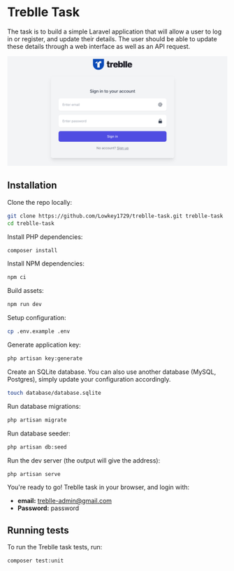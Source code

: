 # Treblle Task

The task is to build a simple Laravel application that will allow a 
user to log in or register, and update their details. 
The user should be able to update these details through a web interface as well as an API request.

<img src="public/scrreenshot-1.png"/>

## Installation

Clone the repo locally:

```sh
git clone https://github.com/Lowkey1729/treblle-task.git treblle-task
cd treblle-task
```

Install PHP dependencies:

```sh
composer install
```

Install NPM dependencies:

```sh
npm ci
```

Build assets:

```sh
npm run dev
```

Setup configuration:

```sh
cp .env.example .env
```

Generate application key:

```sh
php artisan key:generate
```

Create an SQLite database. You can also use another database (MySQL, Postgres), simply update your configuration accordingly.

```sh
touch database/database.sqlite
```

Run database migrations:

```sh
php artisan migrate
```

Run database seeder:

```sh
php artisan db:seed
```

Run the dev server (the output will give the address):

```sh
php artisan serve
```

You're ready to go! Treblle task in your browser, and login with:

- **email:** treblle-admin@gmail.com
- **Password:** password

## Running tests

To run the Treblle task tests, run:

```sh
composer test:unit
```
